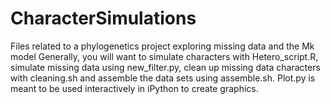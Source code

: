 CharacterSimulations
====================

Files related to a phylogenetics project exploring missing data and the Mk model
Generally, you will want to simulate characters with Hetero_script.R, simulate missing data using new_filter.py, clean up missing data characters with cleaning.sh and assemble the data sets using assemble.sh. Plot.py is meant to be used interactively in iPython to create graphics. 

